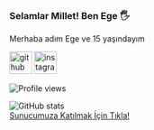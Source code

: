 ### Selamlar Millet! Ben Ege 🖐

Merhaba adım Ege ve 15 yaşındayım

[<img src='https://cdn.jsdelivr.net/npm/simple-icons@3.0.1/icons/github.svg' alt='github' height='40'>](https://github.com/deussxd)  [<img src='https://cdn.jsdelivr.net/npm/simple-icons@3.0.1/icons/instagram.svg' alt='instagram' height='40'>](https://www.instagram.com/deussxd_/)

![Profile views](https://gpvc.arturio.dev/deussxd)  

![GitHub stats](https://github-readme-stats.vercel.app/api?username=deussxd&show_icons=true)  
[Sunucumuza Katılmak İçin Tıkla!](https://discord.gg/ata44) 
